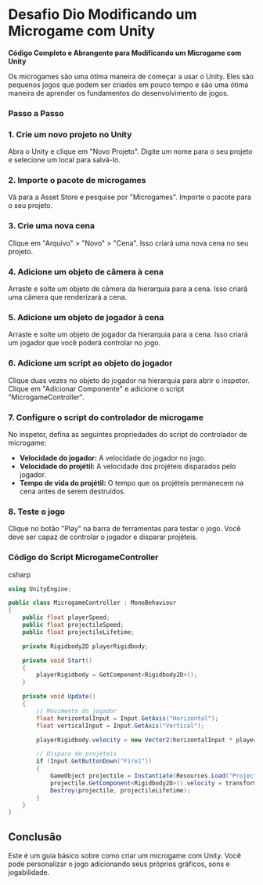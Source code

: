 # Desafio Dio Modificando um Microgame com Unity



**Código Completo e Abrangente para Modificando um Microgame com Unity**



Os microgames são uma ótima maneira de começar a usar o Unity. Eles são pequenos jogos que podem ser criados em pouco tempo e são uma ótima maneira de aprender os fundamentos do desenvolvimento de jogos.



### **Passo a Passo**

### **1. Crie um novo projeto no Unity**

Abra o Unity e clique em "Novo Projeto". Digite um nome para o seu projeto e selecione um local para salvá-lo.



### **2. Importe o pacote de microgames**

Vá para a Asset Store e pesquise por "Microgames". Importe o pacote para o seu projeto.



### **3. Crie uma nova cena**

Clique em "Arquivo" > "Novo" > "Cena". Isso criará uma nova cena no seu projeto.



### **4. Adicione um objeto de câmera à cena**

Arraste e solte um objeto de câmera da hierarquia para a cena. Isso criará uma câmera que renderizará a cena.



### **5. Adicione um objeto de jogador à cena**

Arraste e solte um objeto de jogador da hierarquia para a cena. Isso criará um jogador que você poderá controlar no jogo.



### **6. Adicione um script ao objeto do jogador**

Clique duas vezes no objeto do jogador na hierarquia para abrir o inspetor. Clique em "Adicionar Componente" e adicione o script "MicrogameController".



### **7. Configure o script do controlador de microgame**

No inspetor, defina as seguintes propriedades do script do controlador de microgame:



- **Velocidade do jogador:** A velocidade do jogador no jogo.
- **Velocidade do projétil:** A velocidade dos projéteis disparados pelo jogador.
- **Tempo de vida do projétil:** O tempo que os projéteis permanecem na cena antes de serem destruídos.



### **8. Teste o jogo**

Clique no botão "Play" na barra de ferramentas para testar o jogo. Você deve ser capaz de controlar o jogador e disparar projéteis.



### **Código do Script MicrogameController**

csharp



```csharp
using UnityEngine;

public class MicrogameController : MonoBehaviour
{
    public float playerSpeed;
    public float projectileSpeed;
    public float projectileLifetime;

    private Rigidbody2D playerRigidbody;

    private void Start()
    {
        playerRigidbody = GetComponent<Rigidbody2D>();
    }

    private void Update()
    {
        // Movimento do jogador
        float horizontalInput = Input.GetAxis("Horizontal");
        float verticalInput = Input.GetAxis("Vertical");

        playerRigidbody.velocity = new Vector2(horizontalInput * playerSpeed, verticalInput * playerSpeed);

        // Disparo de projéteis
        if (Input.GetButtonDown("Fire1"))
        {
            GameObject projectile = Instantiate(Resources.Load("Projectile") as GameObject, transform.position, Quaternion.identity);
            projectile.GetComponent<Rigidbody2D>().velocity = transform.up * projectileSpeed;
            Destroy(projectile, projectileLifetime);
        }
    }
}
```



## **Conclusão**



Este é um guia básico sobre como criar um microgame com Unity. Você pode personalizar o jogo adicionando seus próprios gráficos, sons e jogabilidade.
